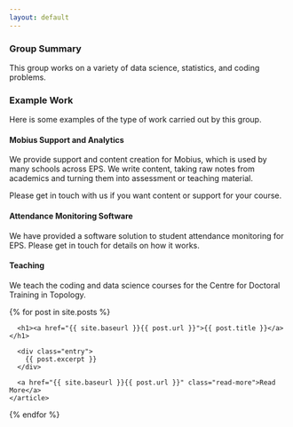 ```yaml
---
layout: default
---
```


### Group Summary
This group works on a variety of data science, statistics, and coding problems.

### Example Work
Here is some examples of the type of work carried out by this group.

#### Mobius Support and Analytics
We provide support and content creation for Mobius, which is used by many schools across EPS. We write content, taking raw notes from academics and turning them into assessment or teaching material.

Please get in touch with us if you want content or support for your course.

#### Attendance Monitoring Software
We have provided a software solution to student attendance monitoring for EPS. 
Please get in touch for details on how it works.

#### Teaching
We teach the coding and data science courses for the Centre for Doctoral Training in Topology.


<div class="posts">
  {% for post in site.posts %}
    <article class="post">

      <h1><a href="{{ site.baseurl }}{{ post.url }}">{{ post.title }}</a></h1>

      <div class="entry">
        {{ post.excerpt }}
      </div>

      <a href="{{ site.baseurl }}{{ post.url }}" class="read-more">Read More</a>
    </article>
  {% endfor %}
</div>
